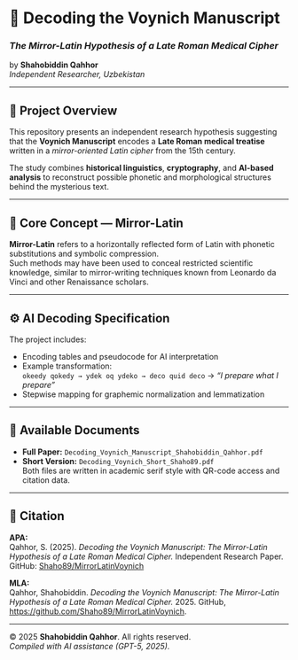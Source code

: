 # 🧩 Decoding the Voynich Manuscript  
### *The Mirror-Latin Hypothesis of a Late Roman Medical Cipher*  
by **Shahobiddin Qahhor**  
*Independent Researcher, Uzbekistan*  

---

## 📘 Project Overview
This repository presents an independent research hypothesis suggesting that the **Voynich Manuscript** encodes a **Late Roman medical treatise** written in a *mirror-oriented Latin cipher* from the 15th century.

The study combines **historical linguistics**, **cryptography**, and **AI-based analysis** to reconstruct possible phonetic and morphological structures behind the mysterious text.

---

## 🧠 Core Concept — Mirror-Latin
**Mirror-Latin** refers to a horizontally reflected form of Latin with phonetic substitutions and symbolic compression.  
Such methods may have been used to conceal restricted scientific knowledge, similar to mirror-writing techniques known from Leonardo da Vinci and other Renaissance scholars.

---

## ⚙️ AI Decoding Specification
The project includes:
- Encoding tables and pseudocode for AI interpretation  
- Example transformation:  
  `okeedy qokedy → ydek oq ydeko → deco quid deco` → *“I prepare what I prepare”*  
- Stepwise mapping for graphemic normalization and lemmatization  

---

## 📄 Available Documents
- **Full Paper:** `Decoding_Voynich_Manuscript_Shahobiddin_Qahhor.pdf`  
- **Short Version:** `Decoding_Voynich_Short_Shaho89.pdf`  
Both files are written in academic serif style with QR-code access and citation data.

---

## 🔗 Citation
**APA:**  
Qahhor, S. (2025). *Decoding the Voynich Manuscript: The Mirror-Latin Hypothesis of a Late Roman Medical Cipher.* Independent Research Paper. GitHub: [Shaho89/MirrorLatinVoynich](https://github.com/Shaho89/MirrorLatinVoynich)

**MLA:**  
Qahhor, Shahobiddin. *Decoding the Voynich Manuscript: The Mirror-Latin Hypothesis of a Late Roman Medical Cipher.* 2025. GitHub, https://github.com/Shaho89/MirrorLatinVoynich.

---

© 2025 **Shahobiddin Qahhor**. All rights reserved.  
*Compiled with AI assistance (GPT-5, 2025).*

